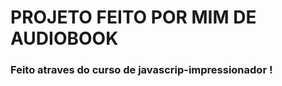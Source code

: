 <h1>PROJETO FEITO POR MIM DE AUDIOBOOK</h1>

<h3>Feito atraves do curso de javascrip-impressionador !</h3>